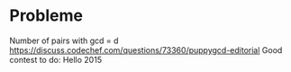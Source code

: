 # Probleme

Number of pairs with gcd = d https://discuss.codechef.com/questions/73360/puppygcd-editorial
Good contest to do:  Hello 2015
